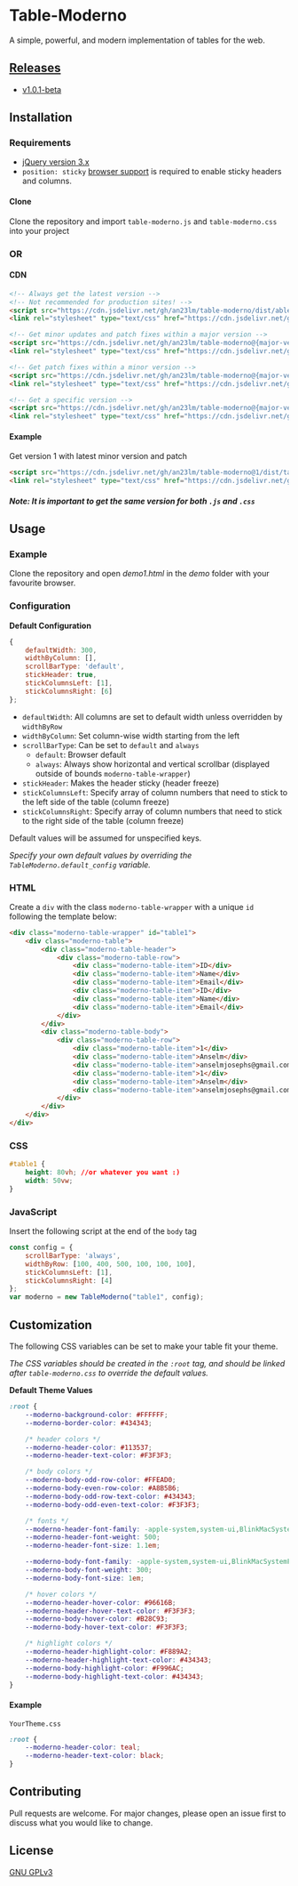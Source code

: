 # Table-Moderno
A simple, powerful, and modern implementation of tables for the web.

## [Releases](https://github.com/an23lm/Table-Moderno/releases/)
* [v1.0.1-beta](https://github.com/an23lm/Table-Moderno/releases/tag/v1.0.1-beta)

## Installation
### Requirements
* [jQuery version 3.x](https://code.jquery.com/)
* `position: sticky` [browser support](https://developer.mozilla.org/en-US/docs/Web/CSS/position#Browser_compatibility) is required to enable sticky headers and columns.

#### Clone
Clone the repository and import `table-moderno.js` and `table-moderno.css` into your project
### OR
#### CDN

```html
<!-- Always get the latest version -->
<!-- Not recommended for production sites! -->
<script src="https://cdn.jsdelivr.net/gh/an23lm/table-moderno/dist/able-moderno.js"></script>
<link rel="stylesheet" type="text/css" href="https://cdn.jsdelivr.net/gh/an23lm/table-moderno/dist/table-moderno.css">

<!-- Get minor updates and patch fixes within a major version -->
<script src="https://cdn.jsdelivr.net/gh/an23lm/table-moderno@{major-version-number}/dist/table-moderno.js"></script>
<link rel="stylesheet" type="text/css" href="https://cdn.jsdelivr.net/gh/an23lm/table-moderno@{major-version-number}/dist/table-moderno.css">

<!-- Get patch fixes within a minor version -->
<script src="https://cdn.jsdelivr.net/gh/an23lm/table-moderno@{major-version-number}.{minor-version-number}/dist/table-moderno.js"></script>
<link rel="stylesheet" type="text/css" href="https://cdn.jsdelivr.net/gh/an23lm/table-moderno@{major-version-number}.{minor-version-number}/dist/table-moderno.css">

<!-- Get a specific version -->
<script src="https://cdn.jsdelivr.net/gh/an23lm/table-moderno@{major-version-number}.{minor-version-number}.{patch-number}/dist/table-moderno.js"></script>
<link rel="stylesheet" type="text/css" href="https://cdn.jsdelivr.net/gh/an23lm/table-moderno@{major-version-number}.{minor-version-number}.{patch-number}/dist/table-moderno.css">
```

#### Example
Get version 1 with latest minor version and patch
```HTML
<script src="https://cdn.jsdelivr.net/gh/an23lm/table-moderno@1/dist/table-moderno.js"></script>
<link rel="stylesheet" type="text/css" href="https://cdn.jsdelivr.net/gh/an23lm/table-moderno@1/dist/table-moderno.css">
```

#### ***Note: It is important to get the same version for both `.js` and `.css`***

## Usage

### Example
Clone the repository and open *demo1.html* in the *demo* folder with your favourite browser.

### Configuration
**Default Configuration**
```javascript
{
    defaultWidth: 300,
    widthByColumn: [],
    scrollBarType: 'default',
    stickHeader: true,
    stickColumnsLeft: [1],
    stickColumnsRight: [6]
};
```
* `defaultWidth`: All columns are set to default width unless overridden by `widthByRow`
* `widthByColumn`: Set column-wise width starting from the left
* `scrollBarType`: Can be set to `default` and `always`
    * `default`: Browser default 
    * `always`: Always show horizontal and vertical scrollbar (displayed outside of bounds  `moderno-table-wrapper`)
* `stickHeader`: Makes the header sticky (header freeze)
* `stickColumnsLeft`: Specify array of column numbers that need to stick to the left side of the table (column freeze)
* `stickColumnsRight`: Specify array of column numbers that need to stick to the right side of the table (column freeze)

Default values will be assumed for unspecified keys.

*Specify your own default values by overriding the `TableModerno.default_config` variable.*

### HTML
Create a `div` with the class `moderno-table-wrapper` with a unique `id` following the template below:
```html
<div class="moderno-table-wrapper" id="table1">
    <div class="moderno-table">
        <div class="moderno-table-header">
            <div class="moderno-table-row">
                <div class="moderno-table-item">ID</div>
                <div class="moderno-table-item">Name</div>
                <div class="moderno-table-item">Email</div>
                <div class="moderno-table-item">ID</div>
                <div class="moderno-table-item">Name</div>
                <div class="moderno-table-item">Email</div>
            </div>
        </div>
        <div class="moderno-table-body">
            <div class="moderno-table-row">
                <div class="moderno-table-item">1</div>
                <div class="moderno-table-item">Anselm</div>
                <div class="moderno-table-item">anselmjosephs@gmail.com</div>
                <div class="moderno-table-item">1</div>
                <div class="moderno-table-item">Anselm</div>
                <div class="moderno-table-item">anselmjosephs@gmail.com</div>
            </div>
        </div>
    </div>
</div>
```

### CSS
```css
#table1 {
    height: 80vh; //or whatever you want :)
    width: 50vw;
}
```

### JavaScript
Insert the following script at the end of the `body` tag
```javascript
const config = {
    scrollBarType: 'always',
    widthByRow: [100, 400, 500, 100, 100, 100],
    stickColumnsLeft: [1],
    stickColumnsRight: [4]
};
var moderno = new TableModerno("table1", config);
```

## Customization
The following CSS variables can be set to make your table fit your theme.

*The CSS variables should be created in the `:root` tag, and should be linked after `table-moderno.css` to override the default values.*

**Default Theme Values**
```css
:root {
    --moderno-background-color: #FFFFFF;
    --moderno-border-color: #434343;

    /* header colors */
    --moderno-header-color: #113537;
    --moderno-header-text-color: #F3F3F3;

    /* body colors */
    --moderno-body-odd-row-color: #FFEAD0;
    --moderno-body-even-row-color: #A8B5B6;
    --moderno-body-odd-row-text-color: #434343;
    --moderno-body-odd-even-text-color: #F3F3F3;

    /* fonts */
    --moderno-header-font-family: -apple-system,system-ui,BlinkMacSystemFont,Roboto,"Segoe UI","Helvetica Neue",Arial,sans-serif;
    --moderno-header-font-weight: 500;
    --moderno-header-font-size: 1.1em;

    --moderno-body-font-family: -apple-system,system-ui,BlinkMacSystemFont,Roboto,"Segoe UI","Helvetica Neue",Arial,sans-serif;
    --moderno-body-font-weight: 300;
    --moderno-body-font-size: 1em;

    /* hover colors */
    --moderno-header-hover-color: #96616B;
    --moderno-header-hover-text-color: #F3F3F3;
    --moderno-body-hover-color: #B28C93;
    --moderno-body-hover-text-color: #F3F3F3;

    /* highlight colors */
    --moderno-header-highlight-color: #F889A2;
    --moderno-header-highlight-text-color: #434343;
    --moderno-body-highlight-color: #F996AC;
    --moderno-body-highlight-text-color: #434343;
}
```
#### Example

`YourTheme.css`
```css
:root {
    --moderno-header-color: teal;
    --moderno-header-text-color: black;
}
```

## Contributing
Pull requests are welcome. For major changes, please open an issue first to discuss what you would like to change.

## License
[GNU GPLv3 ](https://choosealicense.com/licenses/gpl-3.0/)
